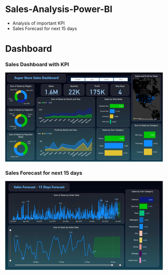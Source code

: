 # Sales-Analysis-Power-BI
- Analysis of important KPI
- Sales Forecast for next 15 days

# Dashboard
### Sales Dashboard with KPI 
![Sales Analysis](https://github.com/kaina14/Sales-Analysis-Power-BI/blob/main/sales_analysis.png)

### Sales Forecast for next 15 days
![Sales Forecast](https://github.com/kaina14/Sales-Analysis-Power-BI/blob/main/sales_forecast.png)
